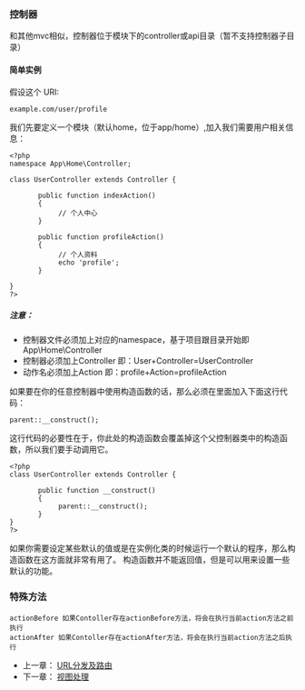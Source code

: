 ### 控制器
和其他mvc相似，控制器位于模块下的controller或api目录（暂不支持控制器子目录）

#### 简单实例
假设这个 URI:

	example.com/user/profile

我们先要定义一个模块（默认home，位于app/home）,加入我们需要用户相关信息：

	<?php
	namespace App\Home\Controller;
 
    class UserController extends Controller {
    
           public function indexAction()
           {
                // 个人中心
           }
           
           public function profileAction()
           {
                // 个人资料
                echo 'profile';
           }
           
    }
    ?>
##### 注意：
* 控制器文件必须加上对应的namespace，基于项目跟目录开始即App\Home\Controller
* 控制器必须加上Controller 即：User+Controller=UserController
* 动作名必须加上Action 即：profile+Action=profileAction

如果要在你的任意控制器中使用构造函数的话，那么必须在里面加入下面这行代码：

    parent::__construct();

这行代码的必要性在于，你此处的构造函数会覆盖掉这个父控制器类中的构造函数，所以我们要手动调用它。

    <?php
    class UserController extends Controller {
    
           public function __construct()
           {
                parent::__construct();
           }
    }
    ?>
如果你需要设定某些默认的值或是在实例化类的时候运行一个默认的程序，那么构造函数在这方面就非常有用了。
构造函数并不能返回值，但是可以用来设置一些默认的功能。

### 特殊方法
	actionBefore 如果Contoller存在actionBefore方法，将会在执行当前action方法之前执行
	actionAfter 如果Contoller存在actionAfter方法，将会在执行当前action方法之后执行
	
- 上一章： [URL分发及路由](dispatcher.md)
- 下一章： [视图处理](view.md)
